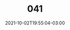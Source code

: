 ---
title: "041"
date: 2021-10-02T19:55:04-03:00
draft: false
autorias: ["Guilherme Vieira"]
plataformas: ["p5•js"]
descricao: "100 artigos aleatórios da Wikipedia, um para cada número."
autorias_url: ["https://guilhermevieira.info"]
url: "/formas/041"
---